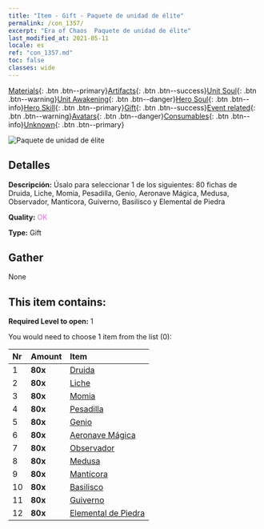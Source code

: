 ```yaml
---
title: "Item - Gift - Paquete de unidad de élite"
permalink: /con_1357/
excerpt: "Era of Chaos  Paquete de unidad de élite"
last_modified_at: 2021-05-11
locale: es
ref: "con_1357.md"
toc: false
classes: wide
---
```

 [Materials](/ItemsES/){: .btn .btn--primary}[Artifacts](/ItemsES/Artifacts/){: .btn .btn--success}[Unit Soul](/ItemsES/UnitSoul/){: .btn .btn--warning}[Unit Awakening](/ItemsES/UnitAwakening/){: .btn .btn--danger}[Hero Soul](/ItemsES/HeroSoul/){: .btn .btn--info}[Hero Skill](/ItemsES/HeroSkill/){: .btn .btn--primary}[Gift](/ItemsES/Gift/){: .btn .btn--success}[Event related](/ItemsES/Events/){: .btn .btn--warning}[Avatars](/ItemsES/Avatars/){: .btn .btn--danger}[Consumables](/ItemsES/Consumables/){: .btn .btn--info}[Unknown](/ItemsES/Unknown/){: .btn .btn--primary}

 ![Paquete de unidad de élite](/images/t/i_907054.png)

## Detalles
 **Descripción:** Úsalo para seleccionar 1 de los siguientes: 80 fichas de Druida, Liche, Momia, Pesadilla, Genio, Aeronave Mágica, Medusa, Observador, Mantícora, Guiverno, Basilisco y Elemental de Piedra

 **Quality:** <span style="color: #DA70D6">OK</span>

 **Type:** Gift

## Gather

  None

## This item contains:

 **Required Level to open:** 1

 You would need to choose 1 item from the list (0):

  | Nr | Amount |     Item    |
  |:---|:-------|:------------|
  | 1 |  **80x** | [Druida](/ItemsES/unt_206/) |  | 
  | 2 |  **80x** | [Liche](/ItemsES/unt_212/) |  | 
  | 3 |  **80x** | [Momia](/ItemsES/unt_215/) |  | 
  | 4 |  **80x** | [Pesadilla](/ItemsES/unt_233/) |  | 
  | 5 |  **80x** | [Genio](/ItemsES/unt_239/) |  | 
  | 6 |  **80x** | [Aeronave Mágica](/ItemsES/unt_242/) |  | 
  | 7 |  **80x** | [Observador](/ItemsES/unt_246/) |  | 
  | 8 |  **80x** | [Medusa](/ItemsES/unt_247/) |  | 
  | 9 |  **80x** | [Mantícora](/ItemsES/unt_249/) |  | 
  | 10 |  **80x** | [Basilisco](/ItemsES/unt_256/) |  | 
  | 11 |  **80x** | [Guiverno](/ItemsES/unt_258/) |  | 
  | 12 |  **80x** | [Elemental de Piedra](/ItemsES/unt_266/) |  | 
